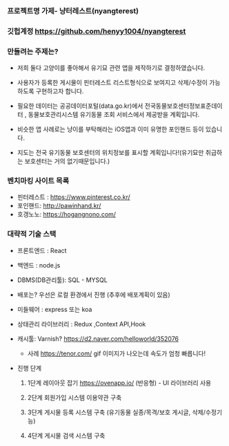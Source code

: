 ### **프로젝트명** 가제- 냥터레스트(nyangterest)

### **깃헙계정** https://github.com/henyy1004/nyangterest

### **만들려는 주제는?**

-   저희 둘다 고양이를 좋아해서 유기묘 관련 앱을 제작하기로 결정하였습니다.

-   사용자가 등록한 게시물이 핀터레스트 리스트형식으로 보여지고 삭제/수정이 가능하도록
    구현하고자 합니다.

-   필요한 데이터는 공공데이터포털(data.go.kr)에서 전국동물보호센터정보표준데이터 , 동물보호관리시스템 유기동물 조회 서비스에서 제공받을 계획입니다.

-   비슷한 앱 사례로는 냥이를 부탁해라는 iOS앱과 이미 유명한 포인핸드 등이 있습니다.

-   지도는 전국 유기동물 보호센터의 위치정보를 표시할 계획입니다!(유기묘만 취급하는 보호센터는 거의 없기때문입니다.)

### **벤치마킹 사이트 목록**

-   핀터레스트 : https://www.pinterest.co.kr/
-   포인핸드: http://pawinhand.kr/
-   호갱노노: https://hogangnono.com/

### **대략적 기술 스택**

-   프론트엔드 : React

-   백엔드 : node.js

-   DBMS(DB관리툴): SQL - MYSQL

-   배포는? 우선은 로컬 환경에서 진행 (추후에 배포계획이 있음)

-   미들웨어 : express 또는 koa

-   상태관리 라이브러리 : Redux ,Context API,Hook

-   캐시툴: Varnish? https://d2.naver.com/helloworld/352076

    -   사례 https://tenor.com/ gif 이미지가 나오는데 속도가 엄청 빠릅니다!

*   진행 단계

    1. 1단계 레이아웃 잡기 https://ovenapp.io/ (반응형) - UI 라이브러리 사용

    2. 2단계 회원가입 시스템 이용약관 구축

    3. 3단계 게시물 등록 시스템 구축 (유기동물 실종/목격/보호 게시글, 삭제/수정기능)

    4. 4단계 게시물 검색 시스템 구축
